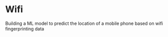 # Wifi
Building a ML model to predict the location of a mobile phone based on wifi fingerprinting data
